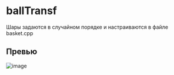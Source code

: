 # ballTransf

Шары задаются в случайном порядке и настраиваются в файле basket.cpp

## Превью
![image](https://github.com/gmpch/ballTransf/assets/55110582/bfd27a27-f40e-4e09-bfc0-ea84c39d14e0)
